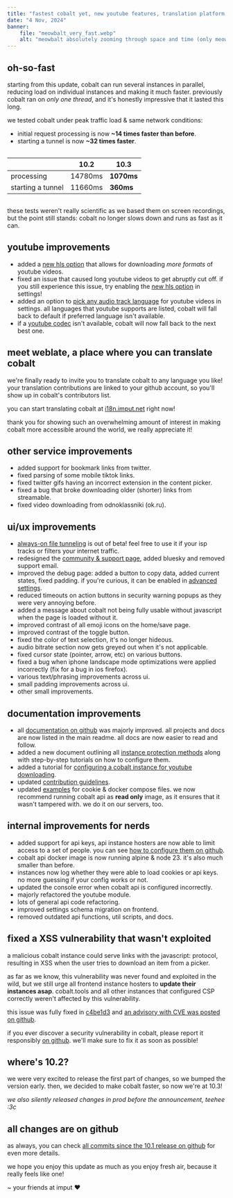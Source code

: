 ```yaml
---
title: "fastest cobalt yet, new youtube features, translation platform, and a lot more"
date: "4 Nov, 2024"
banner:
    file: "meowbalt_very_fast.webp"
    alt: "meowbalt absolutely zooming through space and time (only meowbalt and his speed trail are pictured)."
---
```


## oh-so-fast
starting from this update, cobalt can run several instances in parallel, reducing load on individual instances and making it much faster.
previously cobalt ran on *only one thread*, and it's honestly impressive that it lasted this long.

we tested cobalt under peak traffic load & same network conditions:
- initial request processing is now **~14 times faster than before**.
- starting a tunnel is now **~32 times faster**.

<div style="display: flex; justify-content: center;">

|                   | 10.2    | **10.3**   |
|-------------------|---------|------------|
| processing        | 14780ms | **1070ms** |
| starting a tunnel | 11660ms | **360ms**  |

</div>

these tests weren't really scientific as we based them on screen recordings,
but the point still stands: cobalt no longer slows down and runs as fast as it can.

## youtube improvements
- added a [new hls option](/settings/video#youtube-hls) that allows for downloading *more formats* of youtube videos.
- fixed an issue that caused long youtube videos to get abruptly cut off. if you still experience this issue, try enabling the [new hls option](/settings/video#youtube-hls) in settings!
- added an option to [pick any audio track language](/settings/audio#youtube-dub) for youtube videos in settings. all languages that youtube supports are listed, cobalt will fall back to default if preferred language isn't available.
- if a [youtube codec](/settings/video#youtube-codec) isn't available, cobalt will now fall back to the next best one.

## meet weblate, a place where you can translate cobalt
we're finally ready to invite you to translate cobalt to any language you like! your translation contributions are linked to your github account, so you'll show up in cobalt's contributors list.

you can start translating cobalt at [i18n.imput.net](https://i18n.imput.net/) right now!

thank you for showing such an overwhelming amount of interest in making cobalt more accessible around the world, we really appreciate it!

## other service improvements
- added support for bookmark links from twitter.
- fixed parsing of some mobile tiktok links.
- fixed twitter gifs having an incorrect extension in the content picker.
- fixed a bug that broke downloading older (shorter) links from streamable.
- fixed video downloading from odnoklassniki (ok.ru).

## ui/ux improvements
- [always-on file tunneling](/settings/privacy#tunnel) is out of beta! feel free to use it if your isp tracks or filters your internet traffic.
- redesigned the [community & support page](/about/community), added bluesky and removed support email.
- improved the debug page: added a button to copy data, added current states, fixed padding. if you're curious, it can be enabled in [advanced settings](/settings/advanced#debug).
- reduced timeouts on action buttons in security warning popups as they were very annoying before.
- added a message about cobalt not being fully usable without javascript when the page is loaded without it.
- improved contrast of all emoji icons on the home/save page.
- improved contrast of the toggle button.
- fixed the color of text selection, it's no longer hideous.
- audio bitrate section now gets greyed out when it's not applicable.
- fixed cursor state (pointer, arrow, etc) on various buttons.
- fixed a bug when iphone landscape mode optimizations were applied incorrectly (fix for a bug in ios firefox).
- various text/phrasing improvements across ui.
- small padding improvements across ui.
- other small improvements.

## documentation improvements
- all [documentation on github](https://github.com/imputnet/cobalt) was majorly improved. all projects and docs are now listed in the main readme. all docs are now easier to read and follow.
- added a new document outlining all [instance protection methods](https://github.com/imputnet/cobalt/blob/main/docs/protect-an-instance.md) along with step-by-step tutorials on how to configure them.
- added a tutorial for [configuring a cobalt instance for youtube downloading](https://github.com/imputnet/cobalt/blob/main/docs/configure-for-youtube.md).
- updated [contribution guidelines](https://github.com/imputnet/cobalt/blob/main/CONTRIBUTING.md).
- updated [examples](https://github.com/imputnet/cobalt/tree/main/docs/examples) for cookie & docker compose files. we now recommend running cobalt api as **read only** image, as it ensures that it wasn't tampered with. we do it on our servers, too.

## internal improvements for nerds
- added support for api keys, api instance hosters are now able to limit access to a set of people. you can see [how to configure them on github](https://github.com/imputnet/cobalt/blob/main/docs/protect-an-instance.md#configure-api-keys).
- cobalt api docker image is now running alpine & node 23. it's also much smaller than before.
- instances now log whether they were able to load cookies or api keys. no more guessing if your config works or not.
- updated the console error when cobalt api is configured incorrectly.
- majorly refactored the youtube module.
- lots of general api code refactoring.
- improved settings schema migration on frontend.
- removed outdated api functions, util scripts, and docs.

## fixed a XSS vulnerability that wasn't exploited
a malicious cobalt instance could serve links with the javascript: protocol, resulting in XSS when the user tries to download an item from a picker.

as far as we know, this vulnerability was never found and exploited in the wild, but we still urge all frontend instance hosters to **update their instances asap**. cobalt.tools and all other instances that configured CSP correctly weren't affected by this vulnerability.

this issue was fully fixed in [c4be1d3](https://github.com/imputnet/cobalt/commit/c4be1d3a37b0deb6b6087ec7a815262ac942daf1) and [an advisory with CVE was posted on github](https://github.com/imputnet/cobalt/security/advisories/GHSA-cm4c-v4cm-3735).

if you ever discover a security vulnerability in cobalt, please report it responsibly [on github](https://github.com/imputnet/cobalt/security/advisories/new). we'll make sure to fix it as soon as possible!

## where's 10.2?
we were very excited to release the first part of changes, so we bumped the version early. then, we decided to make cobalt faster, so now we're at 10.3!

*we also silently released changes in prod before the announcement, teehee :3c*

## all changes are on github
as always, you can check [all commits since the 10.1 release on github](https://github.com/imputnet/cobalt/compare/f461b02...c021293) for even more details.

we hope you enjoy this update as much as you enjoy fresh air, because it really feels like one!

\~ your friends at imput ❤️